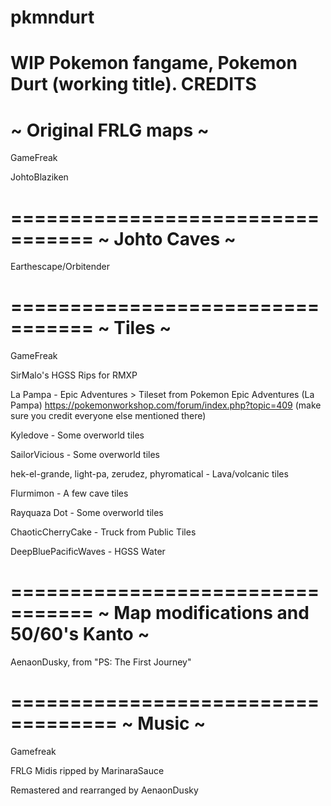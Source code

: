 # pkmndurt
WIP Pokemon fangame, Pokemon Durt (working title).
           CREDITS
=================================
~ Original FRLG maps ~
=================================

GameFreak

JohtoBlaziken

=================================
~ Johto Caves ~
=================================
Earthescape/Orbitender

=================================
~ Tiles ~
=================================

GameFreak

SirMalo's HGSS Rips for RMXP

La Pampa - Epic Adventures > Tileset from Pokemon Epic Adventures (La Pampa) https://pokemonworkshop.com/forum/index.php?topic=409
(make sure you credit everyone else mentioned there)

Kyledove - Some overworld tiles

SailorVicious - Some overworld tiles

hek-el-grande, light-pa, zerudez, phyromatical - Lava/volcanic tiles

Flurmimon - A few cave tiles

Rayquaza Dot - Some overworld tiles

ChaoticCherryCake - Truck from Public Tiles

DeepBluePacificWaves - HGSS Water

=================================
~ Map modifications and 50/60's Kanto ~
=================================

AenaonDusky, from "PS: The First Journey"


===================================
~ Music ~
===================================

Gamefreak

FRLG Midis ripped by MarinaraSauce

Remastered and rearranged by AenaonDusky
